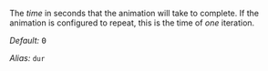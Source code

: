 The _time_ in seconds that the animation will take to complete. If the animation is configured to repeat, this is the time of _one_ iteration.

_Default:_ <samp class="number">0</samp>

_Alias:_ <code>dur</code>